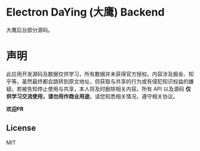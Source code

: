 # Electron DaYing (大鹰) Backend

大鹰后台部分源码。

# 声明

此应用开发源码及数据仅供学习，所有数据并未获得官方授权。内容涉及掘金、知乎等。虽然最终都会跳转到原文地址，但获取与共享的行为或有侵犯知识权益的嫌疑。若被告知停止使用与共享，本人将及时删除相关内容。所有 API 以及源码 **仅供学习交流使用，请勿用作商业用途**。请您知悉相关情况，遵守相关协议。

**欢迎PR**

## License

MIT

